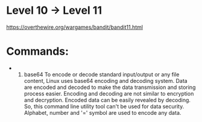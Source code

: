 # Level 10 -> Level 11
https://overthewire.org/wargames/bandit/bandit11.html

# Commands:
* 1. base64
    To encode or decode standard input/output or any file content, Linux uses base64 encoding and decoding 
    system. Data are encoded and decoded to make the data transmission and storing process easier. Encoding 
    and decoding are not similar to encryption and decryption. Encoded data can be easily revealed by 
    decoding. So, this command line utility tool can't be used for data security. Alphabet, 
    number and '=' symbol are used to encode any data.
